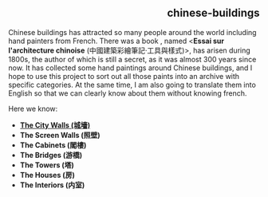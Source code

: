 <h2 align="right">chinese-buildings</h2>

Chinese buildings has attracted so many people around the world including hand painters from French. There was a book , named <**Essai sur l'architecture chinoise** (中國建築彩繪筆記·工具與樣式)>, has arisen during 1800s, the author of which is still a secret, as it was almost 300 years since now. It has collected some hand paintings around Chinese buildings, and I hope to use this project to sort out all those paints into an archive with specific categories. At the same time, I am also going to translate them into English so that we can clearly know about them without knowing french.

Here we know:

- [**The City Walls (城墻)**](./wall/wall.md)
- **The Screen Walls (照壁)**
- **The Cabinets (閣樓)**
- **The Bridges (游橋)**
- **The Towers (塔)**
- **The Houses (房)**
- **The Interiors (内室)**
